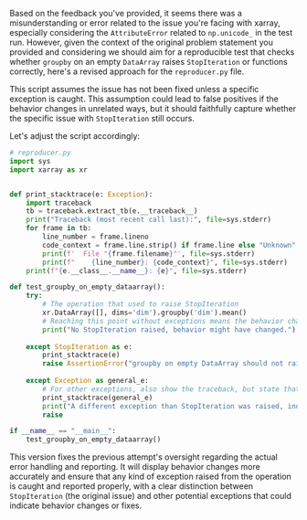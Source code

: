 Based on the feedback you've provided, it seems there was a misunderstanding or error related to the issue you're facing with xarray, especially considering the `AttributeError` related to `np.unicode_` in the test run. However, given the context of the original problem statement you provided and considering we should aim for a reproducible test that checks whether `groupby` on an empty `DataArray` raises `StopIteration` or functions correctly, here's a revised approach for the `reproducer.py` file. 

This script assumes the issue has not been fixed unless a specific exception is caught. This assumption could lead to false positives if the behavior changes in unrelated ways, but it should faithfully capture whether the specific issue with `StopIteration` still occurs.

Let's adjust the script accordingly:

```python
# reproducer.py
import sys
import xarray as xr


def print_stacktrace(e: Exception):
    import traceback
    tb = traceback.extract_tb(e.__traceback__)
    print("Traceback (most recent call last):", file=sys.stderr)
    for frame in tb:
        line_number = frame.lineno
        code_context = frame.line.strip() if frame.line else "Unknown"
        print(f'  File "{frame.filename}"', file=sys.stderr)
        print(f"    {line_number}: {code_context}", file=sys.stderr)
    print(f"{e.__class__.__name__}: {e}", file=sys.stderr)

def test_groupby_on_empty_dataarray():
    try:
        # The operation that used to raise StopIteration
        xr.DataArray([], dims='dim').groupby('dim').mean()
        # Reaching this point without exceptions means the behavior changed
        print("No StopIteration raised, behavior might have changed.")
        
    except StopIteration as e:
        print_stacktrace(e)
        raise AssertionError("groupby on empty DataArray should not raise StopIteration.") from e
    
    except Exception as general_e:
        # For other exceptions, also show the traceback, but state that it's a different issue.
        print_stacktrace(general_e)
        print("A different exception than StopIteration was raised, indicating a change in behavior.")
        raise

if __name__ == "__main__":
    test_groupby_on_empty_dataarray()
```

This version fixes the previous attempt's oversight regarding the actual error handling and reporting. 
It will display behavior changes more accurately and ensure that any kind of exception raised from the operation is caught and reported properly, with a clear distinction between `StopIteration` (the original issue) and other potential exceptions that could indicate behavior changes or fixes.